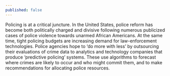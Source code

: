 ```yaml
---
published: false
---
```

Policing is at a critical juncture.
In the United States, police reform has become both politically charged and divisive following numerous publicized cases of police violence towards unarmed African Americans. At the same time, tight policing budgets are increasing demand for law-enforcement technologies. Police agencies hope to ‘do more with less’ by outsourcing their evaluations of crime data to analytics and technology companies that produce ‘predictive policing’ systems. These use algorithms to forecast where crimes are likely to occur and who might commit them, and to make recommendations for allocating police resources. 
